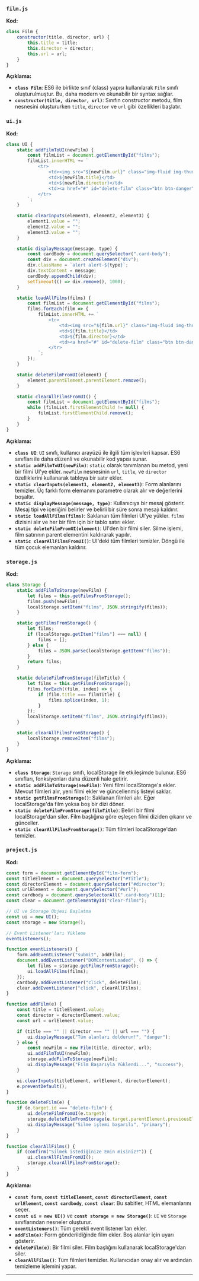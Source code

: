 
### `film.js`

**Kod:**
```javascript
class Film {
    constructor(title, director, url) {
        this.title = title;
        this.director = director;
        this.url = url;
    }
}
```

**Açıklama:**
- **`class Film`**: ES6 ile birlikte sınıf (class) yapısı kullanılarak `Film` sınıfı oluşturulmuştur. Bu, daha modern ve okunabilir bir syntax sağlar.
- **`constructor(title, director, url)`**: Sınıfın constructor metodu, film nesnesini oluştururken `title`, `director` ve `url` gibi özellikleri başlatır.

### `ui.js`

**Kod:**
```javascript
class UI {
    static addFilmToUI(newFilm) {
        const filmList = document.getElementById("films");
        filmList.innerHTML += `
            <tr>
                <td><img src="${newFilm.url}" class="img-fluid img-thumbnail"></td>
                <td>${newFilm.title}</td>
                <td>${newFilm.director}</td>
                <td><a href="#" id="delete-film" class="btn btn-danger">Filmi Sil</a></td>
            </tr>
        `;
    }

    static clearInputs(element1, element2, element3) {
        element1.value = "";
        element2.value = "";
        element3.value = "";
    }

    static displayMessage(message, type) {
        const cardBody = document.querySelector(".card-body");
        const div = document.createElement("div");
        div.className = `alert alert-${type}`;
        div.textContent = message;
        cardBody.appendChild(div);
        setTimeout(() => div.remove(), 1000);
    }

    static loadAllFilms(films) {
        const filmList = document.getElementById("films");
        films.forEach(film => {
            filmList.innerHTML += `
                <tr>
                    <td><img src="${film.url}" class="img-fluid img-thumbnail"></td>
                    <td>${film.title}</td>
                    <td>${film.director}</td>
                    <td><a href="#" id="delete-film" class="btn btn-danger">Filmi Sil</a></td>
                </tr>
            `;
        });
    }

    static deleteFilmFromUI(element) {
        element.parentElement.parentElement.remove();
    }

    static clearAllFilmsFromUI() {
        const filmList = document.getElementById("films");
        while (filmList.firstElementChild != null) {
            filmList.firstElementChild.remove();
        }
    }
}
```

**Açıklama:**
- **`class UI`**: `UI` sınıfı, kullanıcı arayüzü ile ilgili tüm işlevleri kapsar. ES6 sınıfları ile daha düzenli ve okunabilir kod yapısı sunar.
- **`static addFilmToUI(newFilm)`**: `static` olarak tanımlanan bu metod, yeni bir filmi UI'ye ekler. `newFilm` nesnesinin `url`, `title`, ve `director` özelliklerini kullanarak tabloya bir satır ekler.
- **`static clearInputs(element1, element2, element3)`**: Form alanlarını temizler. Üç farklı form elemanını parametre olarak alır ve değerlerini boşaltır.
- **`static displayMessage(message, type)`**: Kullanıcıya bir mesaj gösterir. Mesaj tipi ve içeriğini belirler ve belirli bir süre sonra mesajı kaldırır.
- **`static loadAllFilms(films)`**: Saklanan tüm filmleri UI'ye yükler. `films` dizisini alır ve her bir film için bir tablo satırı ekler.
- **`static deleteFilmFromUI(element)`**: UI'den bir filmi siler. Silme işlemi, film satırının parent elementini kaldırarak yapılır.
- **`static clearAllFilmsFromUI()`**: UI'deki tüm filmleri temizler. Döngü ile tüm çocuk elemanları kaldırır.

### `storage.js`

**Kod:**
```javascript
class Storage {
    static addFilmToStorage(newFilm) {
        let films = this.getFilmsFromStorage();
        films.push(newFilm);
        localStorage.setItem("films", JSON.stringify(films));
    }

    static getFilmsFromStorage() {
        let films;
        if (localStorage.getItem("films") === null) {
            films = [];
        } else {
            films = JSON.parse(localStorage.getItem("films"));
        }
        return films;
    }

    static deleteFilmFromStorage(filmTitle) {
        let films = this.getFilmsFromStorage();
        films.forEach((film, index) => {
            if (film.title === filmTitle) {
                films.splice(index, 1);
            }
        });
        localStorage.setItem("films", JSON.stringify(films));
    }

    static clearAllFilmsFromStorage() {
        localStorage.removeItem("films");
    }
}
```

**Açıklama:**
- **`class Storage`**: `Storage` sınıfı, localStorage ile etkileşimde bulunur. ES6 sınıfları, fonksiyonları daha düzenli hale getirir.
- **`static addFilmToStorage(newFilm)`**: Yeni filmi localStorage'a ekler. Mevcut filmleri alır, yeni filmi ekler ve güncellenmiş listeyi saklar.
- **`static getFilmsFromStorage()`**: Saklanan filmleri alır. Eğer localStorage'da film yoksa boş bir dizi döner.
- **`static deleteFilmFromStorage(filmTitle)`**: Belirli bir filmi localStorage'dan siler. Film başlığına göre eşleşen filmi diziden çıkarır ve günceller.
- **`static clearAllFilmsFromStorage()`**: Tüm filmleri localStorage'dan temizler.

### `project.js`

**Kod:**
```javascript
const form = document.getElementById("film-form");
const titleElement = document.querySelector("#title");
const directorElement = document.querySelector("#director");
const urlElement = document.querySelector("#url");
const cardbody = document.querySelectorAll(".card-body")[1];
const clear = document.getElementById("clear-films");

// UI ve Storage Objesi Başlatma
const ui = new UI();
const storage = new Storage();

// Event Listener'ları Yükleme
eventListeners();

function eventListeners() {
    form.addEventListener("submit", addFilm);
    document.addEventListener("DOMContentLoaded", () => {
        let films = storage.getFilmsFromStorage();
        ui.loadAllFilms(films);
    });
    cardbody.addEventListener("click", deleteFilm);
    clear.addEventListener("click", clearAllFilms);
}

function addFilm(e) {
    const title = titleElement.value;
    const director = directorElement.value;
    const url = urlElement.value;

    if (title === "" || director === "" || url === "") {
        ui.displayMessage("Tüm alanları doldurun!", "danger");
    } else {
        const newFilm = new Film(title, director, url);
        ui.addFilmToUI(newFilm);
        storage.addFilmToStorage(newFilm);
        ui.displayMessage("Film Başarıyla Yüklendi...", "success");
    }

    ui.clearInputs(titleElement, urlElement, directorElement);
    e.preventDefault();
}

function deleteFilm(e) {
    if (e.target.id === "delete-film") {
        ui.deleteFilmFromUI(e.target);
        storage.deleteFilmFromStorage(e.target.parentElement.previousElementSibling.previousElementSibling.textContent);
        ui.displayMessage("Silme işlemi başarılı", "primary");
    }
}

function clearAllFilms() {
    if (confirm("Silmek istediğinize Emin misiniz?")) {
        ui.clearAllFilmsFromUI();
        storage.clearAllFilmsFromStorage();
    }
}
```

**Açıklama:**
- **`const form`**, **`const titleElement`**, **`const directorElement`**, **`const urlElement`**, **`const cardbody`**, **`const clear`**: Bu sabitler, HTML elemanlarını seçer.
- **`const ui = new UI()`** ve **`const storage = new Storage()`**: `UI` ve `Storage` sınıflarından nesneler oluşturur.
- **`eventListeners()`**: Tüm gerekli event listener'ları ekler.
- **`addFilm(e)`**: Form gönderildiğinde film ekler. Boş alanlar için uyarı gösterir.
- **`deleteFilm(e)`**: Bir filmi siler. Film başlığını kullanarak localStorage'dan siler.
- **`clearAllFilms()`**: Tüm filmleri temizler. Kullanıcıdan onay alır ve ardından temizleme işlemini yapar.

---








